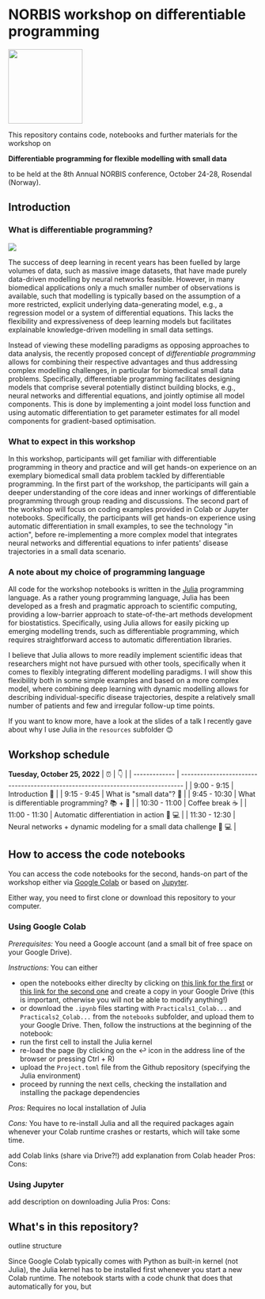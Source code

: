 # NORBIS workshop on differentiable programming

<img src="https://pbs.twimg.com/profile_images/588692815372103680/8SETYsn3_400x400.jpg" width="150" height="150" />

This repository contains code, notebooks and further materials for the workshop on 

**Differentiable programming for flexible modelling with small data** 

to be held at the 8th Annual NORBIS conference, October 24-28, Rosendal (Norway). 

## Introduction 

### What is differentiable programming? 

![](differentiable_programming_overview.jpg)

The success of deep learning in recent years has been fuelled by large volumes of data, such as massive image datasets, that have made purely data-driven modelling by neural networks feasible. 
However, in many biomedical applications only a much smaller number of observations is available, such that modelling is typically based on the assumption of a more restricted, explicit underlying data-generating model, e.g., a regression model or a system of differential equations. This lacks the flexibility and expressiveness of deep learning models but facilitates explainable knowledge-driven modelling in small data settings. 

Instead of viewing these modelling paradigms as opposing approaches to data analysis, the recently proposed concept of *differentiable programming* allows for combining their respective advantages and thus addressing complex modelling challenges, in particular for biomedical small data problems. Specifically, differentiable programming facilitates designing models that comprise several potentially distinct building blocks, e.g., neural networks and differential equations, and jointly optimise all model components. This is done by implementing a joint model loss function and using automatic differentiation to get parameter estimates for all model components for gradient-based optimisation. 

### What to expect in this workshop

In this workshop, participants will get familiar with differentiable programming in theory and practice and will get hands-on experience on an exemplary biomedical small data problem tackled by differentiable programming. In the first part of the workshop, the participants will gain a deeper understanding of the core ideas and inner workings of differentiable programming through group reading and discussions. The second part of the workshop will focus on coding examples provided in Colab or Jupyter notebooks. Specifically, the participants will get hands-on experience using automatic differentiation in small examples, to see the technology "in action", before re-implementing a more complex model that integrates neural networks and differential equations to infer patients' disease trajectories in a small data scenario.

### A note about my choice of programming language 

All code for the workshop notebooks is written in the [Julia](https://julialang.org) programming language. As a rather young programming language, Julia has been developed as a fresh and pragmatic approach to scientific computing, providing a low-barrier approach to state-of-the-art methods development for biostatistics. Specifically, using Julia allows for easily picking up emerging modelling trends, such as differentiable programming, which requires straightforward access to automatic differentiation libraries. 

I believe that Julia allows to more readily implement scientific ideas that researchers might not have pursued with other tools, specifically when it comes to flexibly integrating different modelling paradigms. I will show this flexibility both in some simple examples and based on a more complex model, where combining deep learning with dynamic modelling allows for describing individual-specific disease trajectories, despite a relatively small number of patients and few and irregular follow-up time points.

If you want to know more, have a look at the slides of a talk I recently gave about why I use Julia in the `resources` subfolder :blush:  

## Workshop schedule 

**Tuesday, October 25, 2022**
| :alarm_clock: | :point_down:                                                                    |
| ------------- | ------------------------------------------------------------------------------- |
| 9:00 - 9:15   | Introduction :wave:                                                             |
| 9:15 - 9:45   | What is "small data"?  :speech_balloon:                                                    |
| 9:45 - 10:30  | What is differentiable programming? :books: + :speech_balloon:                           |
| 10:30 - 11:00 | Coffee break :coffee:                                                           |
| 11:00 - 11:30 | Automatic differentiation in action :clap: :computer:                           |
| 11:30 - 12:30 | Neural networks + dynamic modeling for a small data challenge :clap: :computer: |

## How to access the code notebooks 

You can access the code notebooks for the second, hands-on part of the workshop either via [Google Colab](https://colab.research.google.com) or based on [Jupyter](https://jupyter.org). 

Either way, you need to first clone or download this repository to your computer.  

### Using Google Colab 

_Prerequisites:_ You need a Google account (and a small bit of free space on your Google Drive). 

_Instructions:_
You can either 
* open the notebooks either direclty by clicking on [this link for the first](insert) or [this link for the second one](insert) and create a copy in your Google Drive (this is important, otherwise you will not be able to modify anything!)
* or download the `.ipynb` files starting with `Practicals1_Colab...` and `Practicals2_Colab...` from the `notebooks` subfolder, and upload them to your Google Drive. 
Then, follow the instructions at the beginning of the notebook: 
* run the first cell to install the Julia kernel 
* re-load the page (by clicking on the :leftwards_arrow_with_hook: icon in the address line of the browser or pressing Ctrl + R)
* upload the `Project.toml` file from the Github repository (specifying the Julia environment)
* proceed by running the next cells, checking the installation and installing the package dependencies

_Pros:_ Requires no local installation of Julia 

_Cons:_ You have to re-install Julia and all the required packages again whenever your Colab runtime crashes or restarts, which will take some time. 

add Colab links (share via Drive?!)
add explanation from Colab header 
Pros: 
Cons: 

### Using Jupyter 

add description on downloading Julia
Pros: 
Cons: 

## What's in this repository? 

outline structure


Since Google Colab typically comes with Python as built-in kernel (not Julia), the Julia kernel has to be installed first whenever you start a new Colab runtime. The notebook starts with a code chunk that does that automatically for you, but